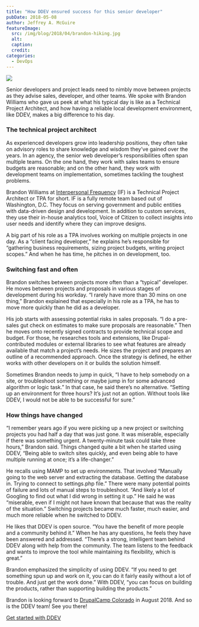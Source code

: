 ```yaml
---
title: "How DDEV ensured success for this senior developer"
pubDate: 2018-05-08
author: Jeffrey A. McGuire
featureImage:
  src: /img/blog/2018/04/brandon-hiking.jpg
  alt:
  caption:
  credit:
categories:
  - DevOps
---
```


![](/img/blog/2018/04/brandon-williams-crazysix.png)

Senior developers and project leads need to nimbly move between projects as they advise sales, developer, and other teams. We spoke with Brandon Williams who gave us peek at what his typical day is like as a Technical Project Architect, and how having a reliable local development environment, like DDEV, makes a big difference to his day.

### The technical project architect

As experienced developers grow into leadership positions, they often take on advisory roles to share knowledge and wisdom they’ve gained over the years. In an agency, the senior web developer’s responsibilities often span multiple teams. On the one hand, they work with sales teams to ensure budgets are reasonable; and on the other hand, they work with development teams on implementation, sometimes tackling the toughest problems.

Brandon Williams at [Interpersonal Frequency](https://ifsight.com/) (IF) is a Technical Project Architect or TPA for short. IF is a fully remote team based out of Washington, D.C. They focus on serving government and public entities with data-driven design and development. In addition to custom services, they use their in-house analytics tool, Voice of Citizen to collect insights into user needs and identify where they can improve designs.

A big part of his role as a TPA involves working on multiple projects in one day. As a “client facing developer,” he explains he’s responsible for “gathering business requirements, sizing project budgets, writing project scopes.” And when he has time, he pitches in on development, too.

### Switching fast and often

Brandon switches between projects more often than a “typical” developer. He moves between projects and proposals in various stages of development during his workday. “I rarely have more than 30 mins on one thing,” Brandon explained that especially in his role as a TPA, he has to move more quickly than he did as a developer.

His job starts with assessing potential risks in sales proposals. “I do a pre-sales gut check on estimates to make sure proposals are reasonable.” Then he moves onto recently signed contracts to provide technical scope and budget. For those, he researches tools and extensions, like Drupal-contributed modules or external libraries to see what features are already available that match a project’s needs. He sizes the project and prepares an outline of a recommended approach. Once the strategy is defined, he either works with other developers on it or builds the solution himself.

Sometimes Brandon needs to jump in quick, “I have to help somebody on a site, or troubleshoot something or maybe jump in for some advanced algorithm or logic task.” In that case, he said there’s no alternative. “Setting up an environment for three hours? It’s just not an option. Without tools like DDEV, I would not be able to be successful for sure.”

### How things have changed

“I remember years ago if you were picking up a new project or switching projects you had half a day that was just gone. It was miserable, especially if there was something urgent. A twenty-minute task could take three hours,” Brandon said. Things changed quite a bit when he started using DDEV, “Being able to switch sites quickly, and even being able to have multiple running at once; it’s a life-changer.”

He recalls using MAMP to set up environments. That involved “Manually going to the web server and extracting the database. Getting the database in. Trying to connect to settings.php file.” There were many potential points of failure and lots of manual steps to troubleshoot. “And likely a lot of Googling to find out what I did wrong in setting it up.” He said he was “miserable, even if I might not have known that because that was the reality of the situation.” Switching projects became much faster, much easier, and much more reliable when he switched to DDEV.

He likes that DDEV is open source. “You have the benefit of more people and a community behind it.” When he has any questions, he feels they have been answered and addressed. “There’s a strong, intelligent team behind DDEV along with help from the community. The team listens to the feedback and wants to improve the tool while maintaining its flexibility, which is great.”

Brandon emphasized the simplicity of using DDEV. “If you need to get something spun up and work on it, you can do it fairly easily without a lot of trouble. And just get the work done.” With DDEV, “you can focus on building the products, rather than supporting building the products.”

Brandon is looking forward to [DrupalCamp Colorado](https://2018.drupalcampcolorado.org/) in August 2018\. And so is the DDEV team! See you there!

[Get started with DDEV](https://ddev.com/get-started/)
